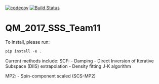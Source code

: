 [![codecov](https://codecov.io/gh/MolSSI-SSS/QM_2017_SSS_Team11/branch/master/graph/badge.svg)](https://codecov.io/gh/MolSSI-SSS/QM_2017_SSS_Team11)
[![Build Status](https://travis-ci.org/MolSSI-SSS/QM_2017_SSS_Team11.svg?branch=master)](https://travis-ci.org/MolSSI-SSS/QM_2017_SSS_Team11)

# QM_2017_SSS_Team11

To install, please run: 
```python
pip install -e .
```

Current methods include:
  SCF:
    - Damping
    - Direct Inversion of Iterative Subspace (DIIS) extrapolation
    - Density fitting J-K algorithm
  
  MP2:
    - Spin-component scaled (SCS-MP2)
